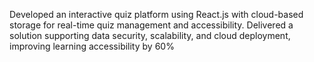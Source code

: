 Developed an interactive quiz platform using React.js with cloud-based storage for real-time quiz
management and accessibility.
Delivered a solution supporting data security, scalability, and cloud deployment, improving learning
accessibility by 60%
